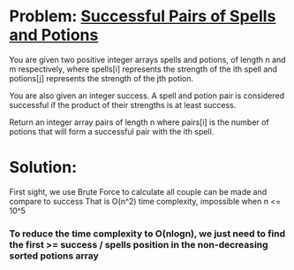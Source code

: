 # Problem: [Successful Pairs of Spells and Potions](https://leetcode.com/problems/successful-pairs-of-spells-and-potions/)

You are given two positive integer arrays spells and potions, of length n and m respectively, where spells[i] represents the strength of the ith spell and potions[j] represents the strength of the jth potion.

You are also given an integer success. A spell and potion pair is considered successful if the product of their strengths is at least success.

Return an integer array pairs of length n where pairs[i] is the number of potions that will form a successful pair with the ith spell.

# Solution:

First sight, we use Brute Force to calculate all couple can be made and compare to success
That is O(n^2) time complexity, impossible when n <= 10^5

### To reduce the time complexity to O(nlogn), we just need to find the first >= success / spells position in the non-decreasing sorted potions array
